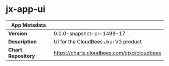 # jx-app-ui

|App Metadata||
|---|---|
| **Version** | 0.0.0-snapshot-pr-1498-17 |
| **Description** | UI for the CloudBees Jxui V3 product |
| **Chart Repository** | https://charts.cloudbees.com/cjxd/cloudbees |
